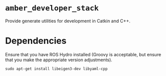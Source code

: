 # `amber_developer_stack`

Provide generate utilities for development in Catkin and C++.

# Dependencies

Ensure that you have ROS Hydro installed (Groovy is acceptable, but ensure that you make the appropriate version adjustments).

    sudo apt-get install libeigen3-dev libyaml-cpp
